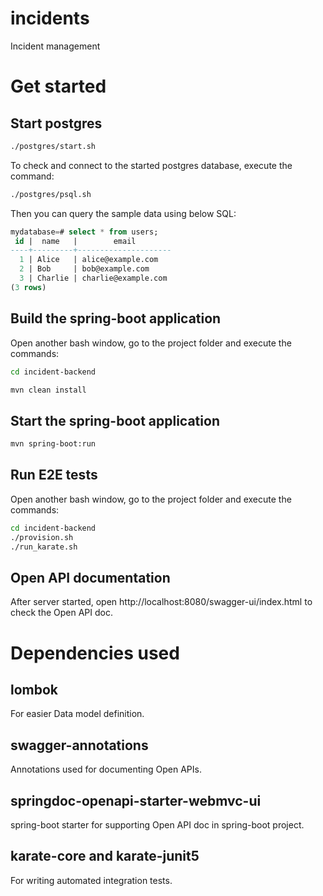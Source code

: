 # incidents
Incident management

# Get started

## Start postgres

```bash
./postgres/start.sh
```

To check and connect to the started postgres database, execute the command:

```bash
./postgres/psql.sh
```

Then you can query the sample data using below SQL:

```sql
mydatabase=# select * from users;
 id |  name   |        email
----+---------+---------------------
  1 | Alice   | alice@example.com
  2 | Bob     | bob@example.com
  3 | Charlie | charlie@example.com
(3 rows)
```

## Build the spring-boot application

Open another bash window, go to the project folder and execute the commands:

```bash
cd incident-backend

mvn clean install
```

## Start the spring-boot application

```bash
mvn spring-boot:run
```

## Run E2E tests

Open another bash window, go to the project folder and execute the commands:

```bash
cd incident-backend
./provision.sh
./run_karate.sh
```

## Open API documentation

After server started, open http://localhost:8080/swagger-ui/index.html to check the Open API doc.


# Dependencies used

## lombok

For easier Data model definition.

## swagger-annotations
Annotations used for documenting Open APIs.

## springdoc-openapi-starter-webmvc-ui
spring-boot starter for supporting Open API doc in spring-boot project.

## karate-core and karate-junit5
For writing automated integration tests.